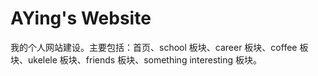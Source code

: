 # AYing's Website
我的个人网站建设。主要包括：首页、school 板块、career 板块、coffee 板块、ukelele 板块、friends 板块、something interesting 板块。